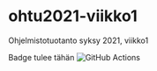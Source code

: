 # ohtu2021-viikko1
Ohjelmistotuotanto syksy 2021, viikko1

Badge tulee tähän
![GitHub Actions](https://github.com/shlevanto/ohtu2021-viikko1/workflows/CI/badge.svg)
